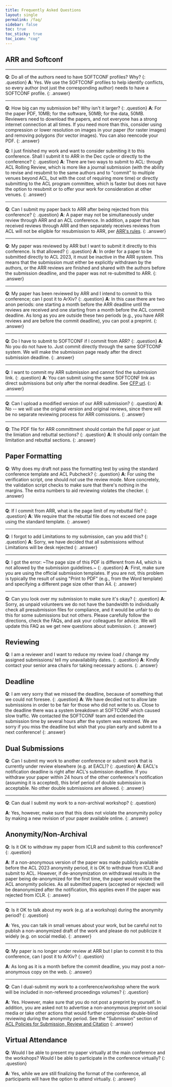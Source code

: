 ```yaml
---
title: Frequently Asked Questions
layout: single
permalink: /faq/
sidebar: false
toc: true
toc_sticky: true
toc_icon: "cog"
---
```


## ARR and Softconf

---

**Q**: Do all of the authors need to have SOFTCONF profiles?  Why?
{: .question}
**A**: Yes.  We use the SOFTCONF profiles to help identify conflicts,
so every author (not just the corresponding author) needs to have a
SOFTCONF profile.
{: .answer}

---

**Q**: How big can my submission be?  Why isn't it larger?
{: .question}
**A**: For the paper PDF, 10MB; for the software, 50MB; for the data, 50MB.  Reviewers need to download the papers, and not everyone has a strong internet connection at all times.  If you need more than this, consider using compression or lower resolution on images in your paper (for raster images) and removing polygons (for vector images).  You can also reencode your PDF.
{: .answer}


**Q**: I just finished my work and want to consider submiting it to this conference. Shall I submit it to ARR in the Dec cycle or directly to the conference?
{: .question}
**A**: There are two ways to submit to ACL: through ACL Rolling Review, which is more like a journal submission (with the ability to revise and resubmit to the same authors and to "commit" to multiple venues beyond ACL, but with the cost of requiring more time) or directly submitting to the ACL program committee, which is faster but does not have the option to resubmit or to offer your work for consideration at other venues.
{: .answer}

---

**Q**: Can I submit my paper back to ARR after being rejected from this conference?
{: .question}
**A**: A paper may not be simultaneously under review through ARR and
an ACL conference. In addition, a paper that has received reviews through ARR and then separately receives reviews from ACL will not be eligible for resubmission to ARR, per [ARR's rules](https://aclrollingreview.org/organizers).
{: .answer}

---

**Q**: My paper was reviewed by ARR but I want to submit it directly to
this conference.  Is that allowed?
{: .question}
**A**: In order for a paper to be submitted directly to ACL 2023, it
must be inactive in the ARR system. This means that the submission
must either be explicitly withdrawn by the authors, or the ARR reviews
are finished and shared with the authors before the submission deadline, and the paper
was not re-submitted to ARR.
{: .answer}

---

**Q**: My paper has been reviewed by ARR and I intend to commit to this conference; can
I post it to ArXiv?
{: .question}
**A**: In this case there are two anon periods: one starting a month before the ARR deadline until the reviews are received and one starting from a month before the ACL commit deadline.  As long as you are outside these two periods (e.g., you have ARR reviews and are before the commit deadline), you can post a preprint.
{: .answer}

---

**Q**: Do I have to submit to SOFTCONF if I commit from ARR?
{: .question}
**A**: No you do not have to. Just commit directly through the same SOFTCONF system. We will make the submission page ready after the direct submission deadline.
{: .answer}

---

**Q**: I want to commit my ARR submission and cannot find the submission link.
{: .question}
**A**: You can submit using the same SOFTCONF link as direct submissions but only after the normal deadline. See [CFP url](https://softconf.com/acl2023/papers/).
{: .answer}

---

**Q**: Can I upload a modified version of our ARR submission?
{: .question}
**A**: No -- we will use the original version and original reviews, since there will be no separate reviewing process for ARR comissions.
{: .answer}

---

**Q**: The PDF file for ARR committment should contain the full paper or just the limiation and rebuttal sections?
{: .question}
**A**: It should only contain the limitation and rebuttal sections.
{: .answer}


## Paper Formatting

**Q**: Why does my draft not pass the formatting test by using the standard conference template and ACL Pubcheck?
{: .question}
**A**: For using the verification script, one should *not* use the review
mode.  More concretely, the validation script checks to make sure that
there's nothing in the margins.  The extra numbers to aid reviewing
violates the checker.
{: .answer}

---

**Q**: If I commit from ARR, what is the page limit of my rebuttal file?
{: .question}
**A**: We require that the rebuttal file does not exceed one page using the standard template.
{: .answer}

---

**Q**: I forgot to add Limitations to my submission, can you add this?
{: .question}
**A**: Sorry, we have decided that all submissions without Limitations will be desk rejected
{: .answer}

---

**Q**: I got the error: ~The page size of this PDF is different from A4, which is not allowed by the submission guidelines.~
{: .question}
**A**: First, make sure you are using the official submission templates.  If
you are not, this problem is typically the result of using "Print to PDF"
(e.g., from the Word template) and
specifying a different page size other than A4.
{: .answer}

---

**Q**: Can you look over my submission to make sure it's okay?
{: .question}
**A**: Sorry, as unpaid volunteers we do not have the bandwidth to
individually check all presubmission files for compliance, and it would be unfair
to do this for some submissions but not others.  Please carefully follow the
directions, check the FAQs, and ask your colleagues for advice.  We will
update this FAQ as we get new questions about submission.
{: .answer}

## Reviewing

**Q**: I am a reviewer and I want to reduce my review load / change my assigned submissions/ tell my unavailability dates.
{: .question}
**A**: Kindly contact your senior area chairs for taking necessary actions.
{: .answer}

## Deadline

**Q**: I am very sorry that we missed the deadline, because of something that we could not foresee. 
{: .question}
**A**: We have decdied not to allow late submissions in order to be fair for those who did not write to us. Close to the deadline there was a system breakdown at SOFTCONF which caused slow traffic. We contacted the SOFTCONF team and extended the submission time by several hours after the system was restored. We are sorry if you miss the deadline but wish that you plan early and submit to a next conference!
{: .answer}


## Dual Submissions

**Q**: Can I submit my work to another conference or submit work that is currently under review elsewhere (e.g. at EACL)?
{: .question}
**A**: EACL's notification deadline is right after ACL's submission
deadline.  If you withdraw your paper within 24 hours of the other
conference's notification (assuming it is accepted), this brief period
of double submission is acceptable.  No other double submissions are
allowed. 
{: .answer}

---

**Q**: Can dual I submit my work to a non-archival workshop?
{: .question}

**A**: Yes, however, make sure that this does not violate the
anonymity policy by making a new revision of your paper available
online. 
{: .answer}

## Anonymity/Non-Archival

**Q**: Is it OK to withdraw my paper from ICLR and submit to this conference?
{: .question}

**A**: If a non-anonymous version of the paper was made publicly available
before the ACL 2023 anonymity period, it is OK to withdraw from ICLR
and submit to ACL. However, if de-anonymization on withdrawal results
in the paper being de-anonymized for the first time,  the paper would
violate the ACL anonymity policies.  As all submitted papers (accepted
or rejected) will be deanonymized after the notification, this applies
even if the paper was rejected from ICLR.
{: .answer}

---

**Q**: Is it OK to talk about my work (e.g. at a workshop) during the anonymity period?
{: .question}

**A**: Yes, you can talk in small venues about your work, but be careful not to publish a non-anonymized draft of the work and please do not publicize it widely (e.g. on social media).
{: .answer}

---

**Q**: My paper is no longer under review at ARR but I plan to commit it to
this conference, can I post it to ArXiv?
{: .question}

**A**: As long as it is a month before the commit deadline, you may post
a non-anonymous copy on the web.
{: .answer}

---

**Q**: Can I dual-submit my work to a conference/workshop where the work will be included in non-refereed proceedings volumes?
{: .question}

**A**: Yes. However, make sure that you do not post a preprint by
yourself. In addition, you are asked not to advertise a non-anonymous
preprint on social media or take other actions that would further
compromise double-blind reviewing during the anonymity period. See the
"Submission" section of [ACL Policies for Submission, Review and
Citation](https://www.aclweb.org/adminwiki/index.php/ACL_Policies_for_Submission,_Review_and_Citation) 
{: .answer}


## Virtual Attendance

**Q**: Would I be able to present my paper virtually at the main conference and the workshops? Would I be able to participate in the conference virtually?
{: .question}

**A**: Yes, while we are still finalizing the format of the conference, all participants will have the option to attend virtually.
{: .answer}


<!-- _This FAQ is coming soon and will be frequently updated. Please check back often!_ -->

<!--<style>
p.question { margin: 1.3em 0 0.5em; font-weight: bold; }
p.answer { margin: 0 0 1.8em; border-left: 4px solid #ccc; padding-left: .8em; }
</style>

## Dual Submissions

Can I submit my work to another conference or submit work that is currently under review elsewhere (e.g. at EACL)?
{: .question}
NAACL-HLT 2021 will not consider any paper that is under review in a journal or another conference at the time of submission. This policy covers all refereed and archival conferences and workshops (including ACL workshops). For example, a paper under review at an EACL workshop cannot be dual-submitted to NAACL-HLT 2021. In addition, we will not consider any paper that overlaps significantly (>25%) in content or results with papers that will be (or have been) published elsewhere. Papers may not be submitted elsewhere during the NAACL-HLT 2021 review period. Authors submitting more than one paper to NAACL-HLT 2021 must ensure that the submissions do not overlap significantly (>25%) with each other in content or results.
{: .answer}

Can I submit papers that have appeared in non-archival workshops?
{: .question}
Yes, you can submit as long as the paper has not previously appeared in print.
{: .answer}

## Anonymity/Non-Archival

Is it OK to withdraw my paper from ICLR 2021 and submit to NAACL?
{: .question}
If a non-anonymous version of the paper was made publicly available before the NAACL 2021 anonymity period (on or before Oct 23), it is OK to withdraw from ICLR and submit to NAACL. However, if de-anonymization on withdrawal results in the paper being de-anonymized for the first time,  the paper would violate the NAACL 2021 anonymity policies.
{: .answer}

Is it OK to talk about my work (e.g. at a workshop) during the anonymity period?
{: .question}
Yes, you can talk in small venues about your work, but be careful not to publish a non-anonymized draft of the work and please do not publicize it widely (e.g. on social media).
{: .answer}

## Tracks

If I want to submit a paper related to the peer review process or some other "meta" topic, what is the correct track? For ACL 2020 there was the "theme track", but we need a consistent space for reflections, not limited to conference themes.
{: .question}
We've added a special theme track titled New Challenges in NLP: Tasks, Methods, Positions. If your paper fits this theme, please consider submitting there.
{: .answer}

## Reviewing

Is there a requirement that authors should also review for the conference?
{: .question}
Although it is much appreciated, it is not a requirement for authors to serve as reviewers for NAACL 2021. Regardless of that, you should still fill out your Softconf profile (with semantic scholar info) in order to allow us to properly handle conflicts of interest (COIs).
{: .answer}

How to handle papers for which you have seen the de-anonymized preprint and thus know who the authors are?
{: .question}
Try to be as unbiased as you can, but please continue with the review. This is allowed within the anonymity rules, as long as the paper was posted online one month in advance of the deadline. 
{: .answer}

## Template/Formatting

It says "authors will get extra space after the 8th page (4th page for short papers) for an ethics/broader impact statement." Does this mean that it's not counted in the total page limit?
{: .question}
No, the ethics/broader impact statement is not counted in the total page limit. Softconf initially had a bug that prevented lengthier submissions, but this has been fixed. Note that, due to this change, softconf no longer has automated checks for paper length, so be careful that the main content doesn’t go beyond the allowed pages count! 
{: .answer}

Which LaTeX template should be used?
{: .question}
[The style files are available here](https://2021.naacl.org/calls/style-and-formatting/).
{: .answer}

## Ethics Committee

See also: [Ethics FAQ](/ethics/faq/)

Could you provide more information on how the committee members would be chosen so that the committee will reflect diversity of ethical viewpoints (both geographical and cultural)?
{: .question}
We are recruiting people we know have engaged with these issues in their work and asking for recommendations for areas of the world not yet well represented on the committee. If you have suggestions, please email [Emily Bender](http://faculty.washington.edu/ebender/contacting-me.html).
{: .answer}

## Virtual Attendance

Would I be able to present my paper virtually at the main conference and the workshops? Would I be able to participate in the conference virtually?
{: .question}
Yes, while we are still finalizing the format of the conference, all participants will have the option to attend virtually.
{: .answer}!-->
